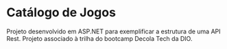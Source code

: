 # Catálogo de Jogos
Projeto desenvolvido em ASP.NET para exemplificar a estrutura de uma API Rest. Projeto associado à trilha do bootcamp Decola Tech da DIO.

